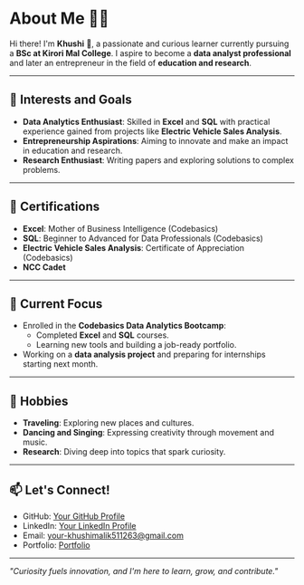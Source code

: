 # About Me 🙋‍♀️

Hi there! I'm **Khushi** 👋, a passionate and curious learner currently pursuing a **BSc at Kirori Mal College**. I aspire to become a **data analyst professional** and later an entrepreneur in the field of **education and research**.

---

## 🌟 Interests and Goals
- **Data Analytics Enthusiast**: Skilled in **Excel** and **SQL** with practical experience gained from projects like **Electric Vehicle Sales Analysis**.
- **Entrepreneurship Aspirations**: Aiming to innovate and make an impact in education and research.
- **Research Enthusiast**: Writing papers and exploring solutions to complex problems.


---

## 🏅 Certifications
- **Excel**: Mother of Business Intelligence (Codebasics)
- **SQL**: Beginner to Advanced for Data Professionals (Codebasics)
- **Electric Vehicle Sales Analysis**: Certificate of Appreciation (Codebasics)
- **NCC Cadet**

---

## 🎯 Current Focus
- Enrolled in the **Codebasics Data Analytics Bootcamp**:
  - Completed **Excel** and **SQL** courses.
  - Learning new tools and building a job-ready portfolio.
- Working on a **data analysis project** and preparing for internships starting next month.

---

## 🌈 Hobbies
- **Traveling**: Exploring new places and cultures.
- **Dancing and Singing**: Expressing creativity through movement and music.
- **Research**: Diving deep into topics that spark curiosity.

---

## 📫 Let's Connect!
- GitHub: [Your GitHub Profile](https://github.com/khushimalik3122)
- LinkedIn: [Your LinkedIn Profile](https://www.linkedin.com/in/khushi-malik-6b972b280/)
- Email: your-khushimalik511263@gmail.com
- Portfolio: [Portfolio](https://khushimalik555data-analyst.my.canva.site/)
---

*"Curiosity fuels innovation, and I'm here to learn, grow, and contribute."*

